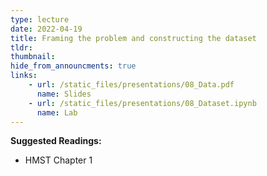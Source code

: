 ```yaml
---
type: lecture
date: 2022-04-19
title: Framing the problem and constructing the dataset
tldr: 
thumbnail: 
hide_from_announcments: true
links: 
    - url: /static_files/presentations/08_Data.pdf
      name: Slides
    - url: /static_files/presentations/08_Dataset.ipynb
      name: Lab
---
```

**Suggested Readings:**
- HMST Chapter 1
